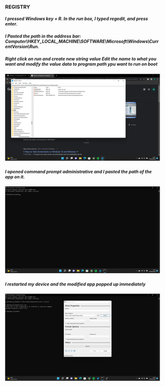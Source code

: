 ### REGISTRY
##### I pressed Windows key + R. In the run box, I typed regedit, and press enter.
##### I Pasted the path in the address bar: Computer\HKEY_LOCAL_MACHINE\SOFTWARE\Microsoft\Windows\CurrentVersion\Run.
##### Right click on run and create new string value Edit the name to what you want and modify the value data to program path ypu want to run on boot
##### ![ait text](https://github.com/mitchell-d-coder/ProblemSets/blob/main/Mitchell/Picture/Screenshot%20(4).png)
##### I opened command prompt administrative and I pasted the path of the app on it.
##### ![ait text](https://github.com/mitchell-d-coder/ProblemSets/blob/main/Mitchell/Picture/Screenshot%20(9).png)
##### I restarted my device and the modified app popped up immediately
##### ![ait text](https://github.com/mitchell-d-coder/ProblemSets/blob/main/Mitchell/Picture/Screenshot%20(10).png)
